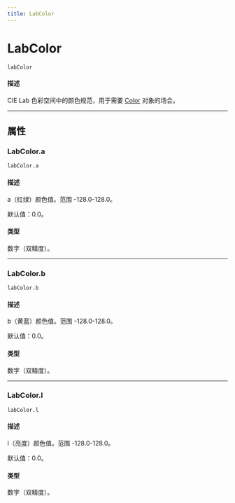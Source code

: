 ```yaml
---
title: LabColor
---
```

# LabColor

`labColor`

#### 描述

CIE Lab 色彩空间中的颜色规范，用于需要 [Color](.././Color) 对象的场合。

---

## 属性

### LabColor.a

`labColor.a`

#### 描述

a（红绿）颜色值。范围 -128.0-128.0。

默认值：0.0。

#### 类型

数字（双精度）。

---

### LabColor.b

`labColor.b`

#### 描述

b（黄蓝）颜色值。范围 -128.0-128.0。

默认值：0.0。

#### 类型

数字（双精度）。

---

### LabColor.l

`labColor.l`

#### 描述

l（亮度）颜色值。范围 -128.0-128.0。

默认值：0.0。

#### 类型

数字（双精度）。
```
